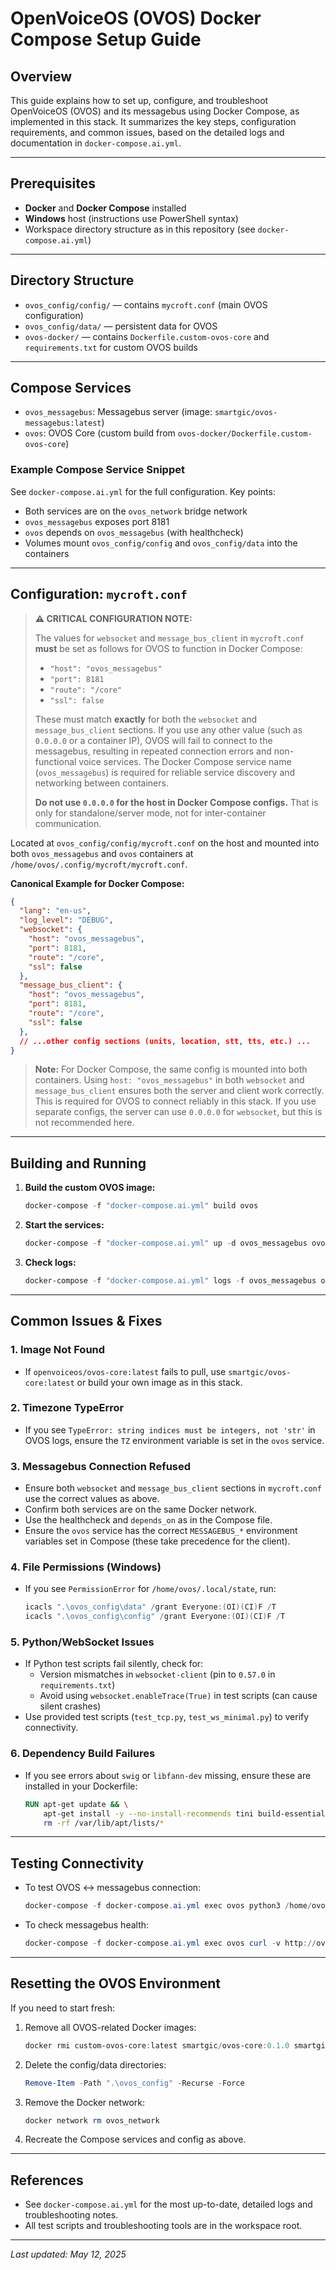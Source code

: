 # OpenVoiceOS (OVOS) Docker Compose Setup Guide

## Overview
This guide explains how to set up, configure, and troubleshoot OpenVoiceOS (OVOS) and its messagebus using Docker Compose, as implemented in this stack. It summarizes the key steps, configuration requirements, and common issues, based on the detailed logs and documentation in `docker-compose.ai.yml`.

---

## Prerequisites
- **Docker** and **Docker Compose** installed
- **Windows** host (instructions use PowerShell syntax)
- Workspace directory structure as in this repository (see `docker-compose.ai.yml`)

---

## Directory Structure
- `ovos_config/config/` — contains `mycroft.conf` (main OVOS configuration)
- `ovos_config/data/` — persistent data for OVOS
- `ovos-docker/` — contains `Dockerfile.custom-ovos-core` and `requirements.txt` for custom OVOS builds

---

## Compose Services
- `ovos_messagebus`: Messagebus server (image: `smartgic/ovos-messagebus:latest`)
- `ovos`: OVOS Core (custom build from `ovos-docker/Dockerfile.custom-ovos-core`)

### Example Compose Service Snippet
See `docker-compose.ai.yml` for the full configuration. Key points:
- Both services are on the `ovos_network` bridge network
- `ovos_messagebus` exposes port 8181
- `ovos` depends on `ovos_messagebus` (with healthcheck)
- Volumes mount `ovos_config/config` and `ovos_config/data` into the containers

---

## Configuration: `mycroft.conf`

> **⚠️ CRITICAL CONFIGURATION NOTE:**
> 
> The values for `websocket` and `message_bus_client` in `mycroft.conf` **must** be set as follows for OVOS to function in Docker Compose:
> 
> - `"host": "ovos_messagebus"`
> - `"port": 8181`
> - `"route": "/core"`
> - `"ssl": false`
> 
> These must match **exactly** for both the `websocket` and `message_bus_client` sections. If you use any other value (such as `0.0.0.0` or a container IP), OVOS will fail to connect to the messagebus, resulting in repeated connection errors and non-functional voice services. The Docker Compose service name (`ovos_messagebus`) is required for reliable service discovery and networking between containers.
> 
> **Do not use `0.0.0.0` for the host in Docker Compose configs.** That is only for standalone/server mode, not for inter-container communication.

Located at `ovos_config/config/mycroft.conf` on the host and mounted into both `ovos_messagebus` and `ovos` containers at `/home/ovos/.config/mycroft/mycroft.conf`.

**Canonical Example for Docker Compose:**
```json
{
  "lang": "en-us",
  "log_level": "DEBUG",
  "websocket": {
    "host": "ovos_messagebus",
    "port": 8181,
    "route": "/core",
    "ssl": false
  },
  "message_bus_client": {
    "host": "ovos_messagebus",
    "port": 8181,
    "route": "/core",
    "ssl": false
  },
  // ...other config sections (units, location, stt, tts, etc.) ...
}
```
> **Note:** For Docker Compose, the same config is mounted into both containers. Using `host: "ovos_messagebus"` in both `websocket` and `message_bus_client` ensures both the server and client work correctly. This is required for OVOS to connect reliably in this stack. If you use separate configs, the server can use `0.0.0.0` for `websocket`, but this is not recommended here.

---

## Building and Running
1. **Build the custom OVOS image:**
   ```powershell
   docker-compose -f "docker-compose.ai.yml" build ovos
   ```
2. **Start the services:**
   ```powershell
   docker-compose -f "docker-compose.ai.yml" up -d ovos_messagebus ovos
   ```
3. **Check logs:**
   ```powershell
   docker-compose -f "docker-compose.ai.yml" logs -f ovos_messagebus ovos
   ```

---

## Common Issues & Fixes

### 1. Image Not Found
- If `openvoiceos/ovos-core:latest` fails to pull, use `smartgic/ovos-core:latest` or build your own image as in this stack.

### 2. Timezone TypeError
- If you see `TypeError: string indices must be integers, not 'str'` in OVOS logs, ensure the `TZ` environment variable is set in the `ovos` service.

### 3. Messagebus Connection Refused
- Ensure both `websocket` and `message_bus_client` sections in `mycroft.conf` use the correct values as above.
- Confirm both services are on the same Docker network.
- Use the healthcheck and `depends_on` as in the Compose file.
- Ensure the `ovos` service has the correct `MESSAGEBUS_*` environment variables set in Compose (these take precedence for the client).

### 4. File Permissions (Windows)
- If you see `PermissionError` for `/home/ovos/.local/state`, run:
   ```powershell
   icacls ".\ovos_config\data" /grant Everyone:(OI)(CI)F /T
   icacls ".\ovos_config\config" /grant Everyone:(OI)(CI)F /T
   ```

### 5. Python/WebSocket Issues
- If Python test scripts fail silently, check for:
  - Version mismatches in `websocket-client` (pin to `0.57.0` in `requirements.txt`)
  - Avoid using `websocket.enableTrace(True)` in test scripts (can cause silent crashes)
- Use provided test scripts (`test_tcp.py`, `test_ws_minimal.py`) to verify connectivity.

### 6. Dependency Build Failures
- If you see errors about `swig` or `libfann-dev` missing, ensure these are installed in your Dockerfile:
   ```Dockerfile
   RUN apt-get update && \
       apt-get install -y --no-install-recommends tini build-essential libglib2.0-0 libsm6 libxext6 libxrender-dev swig libfann-dev && \
       rm -rf /var/lib/apt/lists/*
   ```

---

## Testing Connectivity
- To test OVOS <-> messagebus connection:
   ```powershell
   docker-compose -f docker-compose.ai.yml exec ovos python3 /home/ovos/ovos_test_connection.py
   ```
- To check messagebus health:
   ```powershell
   docker-compose -f docker-compose.ai.yml exec ovos curl -v http://ovos_messagebus:8181/core
   ```

---

## Resetting the OVOS Environment
If you need to start fresh:
1. Remove all OVOS-related Docker images:
   ```powershell
   docker rmi custom-ovos-core:latest smartgic/ovos-core:0.1.0 smartgic/ovos-core:latest smartgic/ovos-messagebus:latest
   ```
2. Delete the config/data directories:
   ```powershell
   Remove-Item -Path ".\ovos_config" -Recurse -Force
   ```
3. Remove the Docker network:
   ```powershell
   docker network rm ovos_network
   ```
4. Recreate the Compose services and config as above.

---

## References
- See `docker-compose.ai.yml` for the most up-to-date, detailed logs and troubleshooting notes.
- All test scripts and troubleshooting tools are in the workspace root.

---

*Last updated: May 12, 2025*